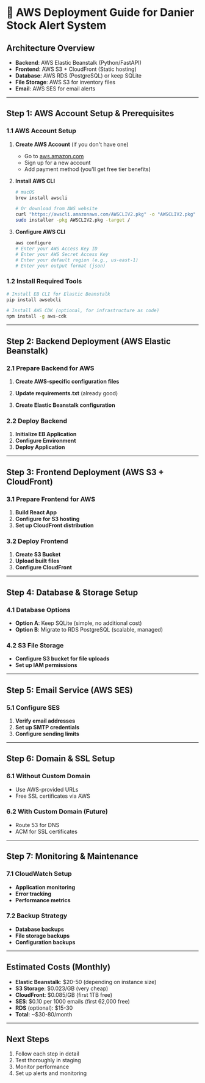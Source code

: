 # 🚀 AWS Deployment Guide for Danier Stock Alert System

## **Architecture Overview**
- **Backend**: AWS Elastic Beanstalk (Python/FastAPI)
- **Frontend**: AWS S3 + CloudFront (Static hosting)
- **Database**: AWS RDS (PostgreSQL) or keep SQLite
- **File Storage**: AWS S3 for inventory files
- **Email**: AWS SES for email alerts

---

## **Step 1: AWS Account Setup & Prerequisites**

### 1.1 AWS Account Setup
1. **Create AWS Account** (if you don't have one)
   - Go to [aws.amazon.com](https://aws.amazon.com)
   - Sign up for a new account
   - Add payment method (you'll get free tier benefits)

2. **Install AWS CLI**
   ```bash
   # macOS
   brew install awscli
   
   # Or download from AWS website
   curl "https://awscli.amazonaws.com/AWSCLIV2.pkg" -o "AWSCLIV2.pkg"
   sudo installer -pkg AWSCLIV2.pkg -target /
   ```

3. **Configure AWS CLI**
   ```bash
   aws configure
   # Enter your AWS Access Key ID
   # Enter your AWS Secret Access Key
   # Enter your default region (e.g., us-east-1)
   # Enter your output format (json)
   ```

### 1.2 Install Required Tools
```bash
# Install EB CLI for Elastic Beanstalk
pip install awsebcli

# Install AWS CDK (optional, for infrastructure as code)
npm install -g aws-cdk
```

---

## **Step 2: Backend Deployment (AWS Elastic Beanstalk)**

### 2.1 Prepare Backend for AWS
1. **Create AWS-specific configuration files**

2. **Update requirements.txt** (already good)

3. **Create Elastic Beanstalk configuration**

### 2.2 Deploy Backend
1. **Initialize EB Application**
2. **Configure Environment**
3. **Deploy Application**

---

## **Step 3: Frontend Deployment (AWS S3 + CloudFront)**

### 3.1 Prepare Frontend for AWS
1. **Build React App**
2. **Configure for S3 hosting**
3. **Set up CloudFront distribution**

### 3.2 Deploy Frontend
1. **Create S3 Bucket**
2. **Upload built files**
3. **Configure CloudFront**

---

## **Step 4: Database & Storage Setup**

### 4.1 Database Options
- **Option A**: Keep SQLite (simple, no additional cost)
- **Option B**: Migrate to RDS PostgreSQL (scalable, managed)

### 4.2 S3 File Storage
- **Configure S3 bucket for file uploads**
- **Set up IAM permissions**

---

## **Step 5: Email Service (AWS SES)**

### 5.1 Configure SES
1. **Verify email addresses**
2. **Set up SMTP credentials**
3. **Configure sending limits**

---

## **Step 6: Domain & SSL Setup**

### 6.1 Without Custom Domain
- Use AWS-provided URLs
- Free SSL certificates via AWS

### 6.2 With Custom Domain (Future)
- Route 53 for DNS
- ACM for SSL certificates

---

## **Step 7: Monitoring & Maintenance**

### 7.1 CloudWatch Setup
- **Application monitoring**
- **Error tracking**
- **Performance metrics**

### 7.2 Backup Strategy
- **Database backups**
- **File storage backups**
- **Configuration backups**

---

## **Estimated Costs (Monthly)**
- **Elastic Beanstalk**: $20-50 (depending on instance size)
- **S3 Storage**: $0.023/GB (very cheap)
- **CloudFront**: $0.085/GB (first 1TB free)
- **SES**: $0.10 per 1000 emails (first 62,000 free)
- **RDS** (optional): $15-30
- **Total**: ~$30-80/month

---

## **Next Steps**
1. Follow each step in detail
2. Test thoroughly in staging
3. Monitor performance
4. Set up alerts and monitoring 